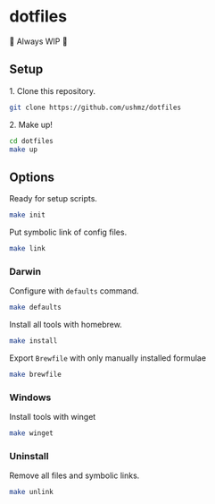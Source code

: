 # dotfiles

🚧 Always WIP 🚧

## Setup

1\. Clone this repository.

```sh
git clone https://github.com/ushmz/dotfiles
```

2\. Make up!

```sh
cd dotfiles
make up
```

## Options

Ready for setup scripts.

```sh
make init
```

Put symbolic link of config files.

```sh
make link
```

### Darwin

Configure with `defaults` command.

```sh
make defaults
```

Install all tools with homebrew.

```sh
make install
```

Export `Brewfile` with only manually installed formulae

```sh
make brewfile
```

### Windows

Install tools with winget

```sh
make winget
```

### Uninstall

Remove all files and symbolic links.

```sh
make unlink
```
